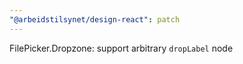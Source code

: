 ```yaml
---
"@arbeidstilsynet/design-react": patch
---
```


FilePicker.Dropzone: support arbitrary `dropLabel` node
